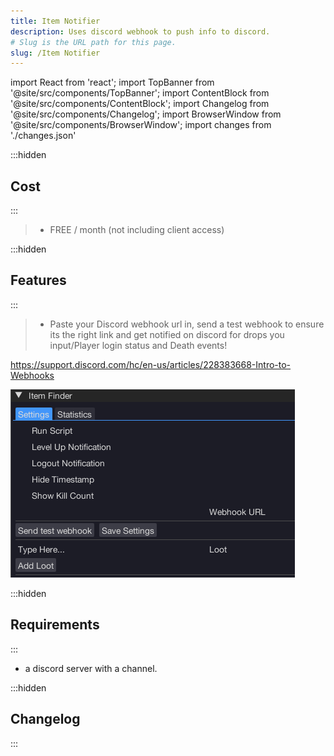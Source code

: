 ```yaml
---
title: Item Notifier
description: Uses discord webhook to push info to discord.
# Slug is the URL path for this page.
slug: /Item Notifier
---
```


import React from 'react';
import TopBanner from '@site/src/components/TopBanner';
import ContentBlock from '@site/src/components/ContentBlock';
import Changelog from '@site/src/components/Changelog';
import BrowserWindow from '@site/src/components/BrowserWindow';
import changes from './changes.json'

<TopBanner title="Item Notifier" version="v1.0.6" author="Gibson" skill="Necromancy">
</TopBanner>

:::hidden

## Cost

:::

<ContentBlock title="Cost">

> - FREE / month (not including client access)

</ContentBlock>

:::hidden

## Features

:::

<ContentBlock title="Features">

> - Paste your Discord webhook url in, send a test webhook to ensure its the right link and get notified on discord for drops you input/Player login status and Death events!

https://support.discord.com/hc/en-us/articles/228383668-Intro-to-Webhooks

![Example](01ItemNotfyer.png)

</ContentBlock>

:::hidden

## Requirements

:::
<ContentBlock title="Requirements">

- a discord server with a channel.

</ContentBlock>

:::hidden

## Changelog

:::

<Changelog changes={changes}>

</Changelog>
